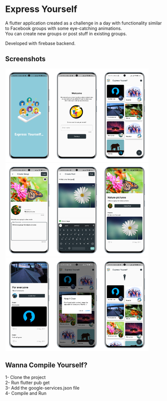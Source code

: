 # Express Yourself

A flutter application created as a challenge in a day with functionality similar to Facebook groups with some eye-catching animations.<br/>
You can create new groups or post stuff in existing groups.

Developed with firebase backend.

## Screenshots

<img src="./screenshots/1.png?raw=true" height="300"><img src="./screenshots/2.png?raw=true" height="300"><img src="./screenshots/3.png?raw=true" height="300"><img src="./screenshots/4.png?raw=true" height="300"><img src="./screenshots/5.png?raw=true" height="300"><img src="./screenshots/6.png?raw=true" height="300"><img src="./screenshots/7.png?raw=true" height="300"><img src="./screenshots/8.png?raw=true" height="300"><img src="./screenshots/9.png?raw=true" height="300">

## Wanna Compile Yourself?

1- Clone the project<br/>
2- Run flutter pub get<br/>
3- Add the google-services.json file<br/>
4- Compile and Run<br/>
